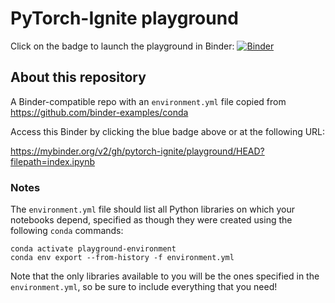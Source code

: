 # PyTorch-Ignite playground

Click on the badge to launch the playground in Binder: [![Binder](https://mybinder.org/badge_logo.svg)](https://mybinder.org/v2/gh/pytorch-ignite/playground/HEAD?filepath=index.ipynb)


## About this repository

A Binder-compatible repo with an `environment.yml` file copied from https://github.com/binder-examples/conda

Access this Binder by clicking the blue badge above or at the following URL:

https://mybinder.org/v2/gh/pytorch-ignite/playground/HEAD?filepath=index.ipynb

### Notes

The `environment.yml` file should list all Python libraries on which your notebooks
depend, specified as though they were created using the following `conda` commands:

```
conda activate playground-environment
conda env export --from-history -f environment.yml
```

Note that the only libraries available to you will be the ones specified in
the `environment.yml`, so be sure to include everything that you need! 
